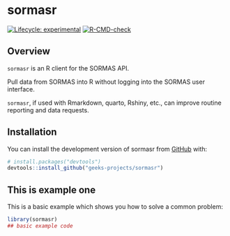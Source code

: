 
<!-- README.md is generated from README.Rmd. Please edit that file -->

# sormasr

<!-- badges: start -->

[![Lifecycle:
experimental](https://img.shields.io/badge/lifecycle-experimental-orange.svg)](https://lifecycle.r-lib.org/articles/stages.html#experimental)
[![R-CMD-check](https://github.com/geeks-projects/sormasr/actions/workflows/R-CMD-check.yaml/badge.svg)](https://github.com/geeks-projects/sormasr/actions/workflows/R-CMD-check.yaml)
<!-- badges: end -->

## Overview

`sormasr` is an R client for the SORMAS API.

Pull data from SORMAS into R without logging into the SORMAS user
interface.

`sormasr`, if used with Rmarkdown, quarto, Rshiny, etc., can improve
routine reporting and data requests.

## Installation

You can install the development version of sormasr from
[GitHub](https://github.com/) with:

``` r
# install.packages("devtools")
devtools::install_github("geeks-projects/sormasr")
```

## This is example one

This is a basic example which shows you how to solve a common problem:

``` r
library(sormasr)
## basic example code
```
